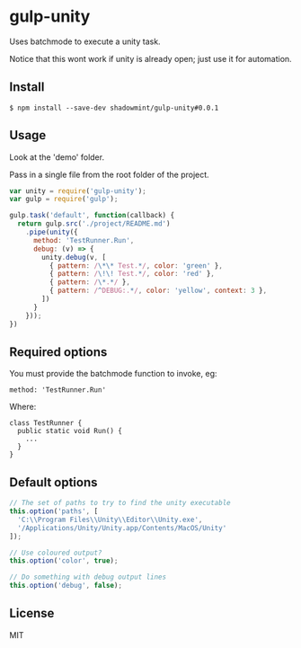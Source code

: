 # gulp-unity

Uses batchmode to execute a unity task.

Notice that this wont work if unity is already open; just use it for automation.

## Install

```
$ npm install --save-dev shadowmint/gulp-unity#0.0.1
```

## Usage

Look at the 'demo' folder.

Pass in a single file from the root folder of the project.

```js
var unity = require('gulp-unity');
var gulp = require('gulp');

gulp.task('default', function(callback) {
  return gulp.src('./project/README.md')
    .pipe(unity({
      method: 'TestRunner.Run',
      debug: (v) => {
        unity.debug(v, [
          { pattern: /\*\* Test.*/, color: 'green' },
          { pattern: /\!\! Test.*/, color: 'red' },
          { pattern: /\*.*/ },
          { pattern: /^DEBUG:.*/, color: 'yellow', context: 3 },
        ])
      }
    }));
})
```

## Required options

You must provide the batchmode function to invoke, eg:

    method: 'TestRunner.Run'

Where:

    class TestRunner {
      public static void Run() {
        ...
      }
    }

## Default options

```js
// The set of paths to try to find the unity executable
this.option('paths', [
  'C:\\Program Files\\Unity\\Editor\\Unity.exe',
  '/Applications/Unity/Unity.app/Contents/MacOS/Unity'
]);

// Use coloured output?
this.option('color', true);

// Do something with debug output lines
this.option('debug', false);
```

## License

MIT
